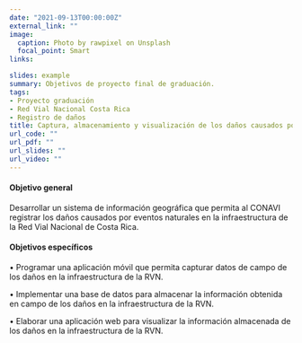 ```yaml
---
date: "2021-09-13T00:00:00Z"
external_link: ""
image:
  caption: Photo by rawpixel on Unsplash
  focal_point: Smart
links:

slides: example
summary: Objetivos de proyecto final de graduación.
tags:
- Proyecto graduación
- Red Vial Nacional Costa Rica
- Registro de daños
title: Captura, almacenamiento y visualización de los daños causados por eventos naturales en la infraestructura de la Red Vial Nacional de Costa Rica
url_code: ""
url_pdf: ""
url_slides: ""
url_video: ""
---
```


#### Objetivo general

Desarrollar un sistema de información geográfica que permita al CONAVI registrar los daños causados por eventos naturales en la infraestructura de la Red Vial Nacional de Costa Rica.

#### Objetivos específicos

•	Programar una aplicación móvil que permita capturar datos de campo de los daños en la infraestructura de la RVN.

•	Implementar una base de datos para almacenar la información obtenida en campo de los daños en la infraestructura de la RVN.

•	Elaborar una aplicación web para visualizar la información almacenada de los daños en la infraestructura de la RVN.


